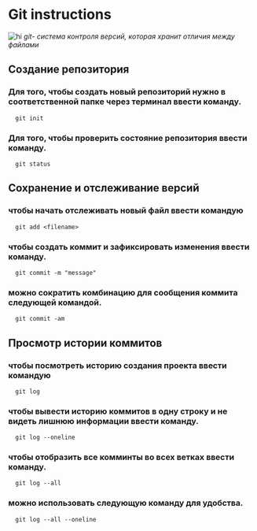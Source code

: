 # **Git instructions**
![hi](git.jpg)
*git- система контроля версий, которая хранит отличия между файлами*

## Создание репозитория

### Для того, чтобы создать новый репозиторий нужно в соответственной папке через терминал ввести команду.

      git init

### Для того, чтобы проверить состояние репозитория ввести команду.

      git status

## Сохранение и отслеживание версий

### чтобы начать отслеживать новый файл ввести командую
    
      git add <filename>

### чтобы создать коммит и зафиксировать изменения ввести команду.

      git commit -m "message"

### можно сократить комбинацию для сообщения коммита следующей командой.

      git commit -am

## Просмотр истории коммитов

### чтобы посмотреть историю создания проекта ввести командую
   
      git log

### чтобы вывести историю коммитов в одну строку и не видеть лишнюю информации ввести команду.

      git log --oneline

### чтобы отобразить все комминты во всех ветках ввести команду.

      git log --all

### можно использовать следующую команду для удобства.

      git log --all --oneline